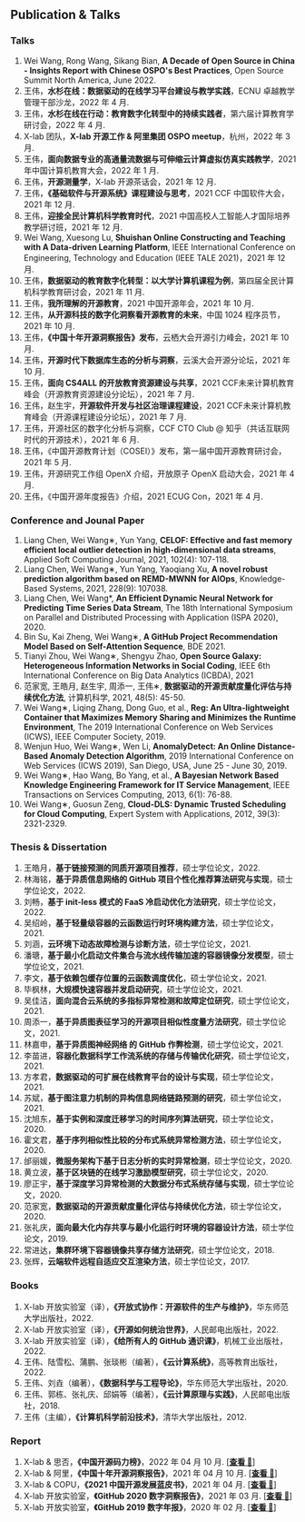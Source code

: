## Publication & Talks

### Talks

1. Wei Wang, Rong Wang, Sikang Bian, **A Decade of Open Source in China - Insights Report with Chinese OSPO's Best Practices**, Open Source Summit North America, June 2022.
2. 王伟，**水杉在线：数据驱动的在线学习平台建设与教学实践**，ECNU 卓越教学管理干部沙龙，2022 年 4 月.
3. 王伟，**水杉在线在行动：教育数字化转型中的持续实践者**，第六届计算教育学研讨会，2022 年 4 月.
4. X-lab 团队，**X-lab 开源工作 & 阿里集团 OSPO meetup**，杭州，2022 年 3 月.
5. 王伟，**面向数据专业的高通量流数据与可伸缩云计算虚拟仿真实践教学**，2021 年中国计算机教育大会，2022 年 1 月.
6. 王伟，**开源测量学**，X-lab 开源茶话会，2021 年 12 月.
7. 王伟，**《基础软件与开源系统》课程建设与思考**，2021 CCF 中国软件大会，2021 年 12 月.
8. 王伟，**迎接全民计算机科学教育时代**，2021 中国高校人工智能人才国际培养教学研讨班，2021 年 12 月.
9. Wei Wang, Xuesong Lu, **Shuishan Online Constructing and Teaching with A Data-driven Learning Platform**, IEEE International Conference on Engineering, Technology and Education (IEEE TALE 2021)，2021 年 12 月.
10. 王伟，**数据驱动的教育数字化转型：以大学计算机课程为例**，第四届全民计算机科学教育研讨会，2021 年 11 月.
11. 王伟，**我所理解的开源教育**，2021 中国开源年会，2021 年 10 月.
12. 王伟，**从开源科技的数字化洞察看开源教育的未来**，中国 1024 程序员节，2021 年 10 月.
13. 王伟，**《中国十年开源洞察报告》发布**，云栖大会开源引力峰会，2021 年 10 月.
14. 王伟，**开源时代下数据库生态的分析与洞察**，云溪大会开源分论坛，2021 年 10 月.
15. 王伟，**面向 CS4ALL 的开放教育资源建设与共享**，2021 CCF未来计算机教育峰会（开源教育资源建设分论坛），2021 年 7 月.
16. 王伟，赵生宇，**开源软件开发与社区治理课程建设**，2021 CCF未来计算机教育峰会（开源课程建设分论坛），2021 年 7 月.
17. 王伟，开源社区的数字化分析与洞察，CCF CTO Club @ 知乎（共话互联网时代的开源技术），2021 年 6 月.
18. 王伟，《中国开源教育计划（COSEI）》发布，第一届中国开源教育研讨会，2021 年 5 月.
19. 王伟，开源研究工作组 OpenX 介绍，开放原子 OpenX 启动大会，2021 年 4 月.
20. 王伟，《中国开源年度报告》介绍，2021 ECUG Con，2021 年 4 月.

### Conference and Jounal Paper

1.	Liang Chen, Wei Wang∗, Yun Yang, **CELOF: Effective and fast memory efficient local outlier detection in high-dimensional data streams**, Applied Soft Computing Journal, 2021, 102(4): 107-118.
2.	Liang Chen, Wei Wang∗, Yun Yang, Yaoqiang Xu, **A novel robust prediction algorithm based on REMD-MWNN for AIOps**, Knowledge-Based Systems, 2021, 228(9): 107038.
3.	Liang Chen, Wei Wang*, **An Efficient Dynamic Neural Network for Predicting Time Series Data Stream**, The 18th International Symposium on Parallel and Distributed Processing with Application (ISPA 2020), 2020.
4.	Bin Su, Kai Zheng, Wei Wang∗, **A GitHub Project Recommendation Model Based on Self-Attention Sequence**, BDE 2021.
5.	Tianyi Zhou, Wei Wang∗, Shengyu Zhao, **Open Source Galaxy: Heterogeneous Information Networks in Social Coding**, IEEE 6th International Conference on Big Data Analytics (ICBDA), 2021
6.	范家宽, 王皓月, 赵生宇, 周添一, 王伟∗, **数据驱动的开源贡献度量化评估与持续优化方法**, 计算机科学, 2021, 48(5): 45-50.
7.	Wei Wang∗, Liqing Zhang, Dong Guo, et al., **Reg: An Ultra-lightweight Container that Maximizes Memory Sharing and Minimizes the Runtime Environment**, The 2019 International Conference on Web Services (ICWS), IEEE Computer Society, 2019.
8.	Wenjun Huo, Wei Wang∗, Wen Li, **AnomalyDetect: An Online Distance-Based Anomaly Detection Algorithm**, 2019 International Conference on Web Services (ICWS 2019), San Diego, USA, June 25 - June 30, 2019.
9.	Wei Wang∗, Hao Wang, Bo Yang, et al., **A Bayesian Network Based Knowledge Engineering Framework for IT Service Management**, IEEE Transactions on Services Computing, 2013, 6(1): 76-88.
10.	Wei Wang∗, Guosun Zeng, **Cloud-DLS: Dynamic Trusted Scheduling for Cloud Computing**, Expert System with Applications, 2012, 39(3): 2321-2329.

### Thesis & Dissertation

1. 王皓月，**基于链接预测的同质开源项目推荐**，硕士学位论文，2022.
2. 林海铭，**基于异质信息网络的 GitHub 项目个性化推荐算法研究与实现**，硕士学位论文，2022.
3. 刘畅，**基于 init-less 模式的 FaaS 冷启动优化方法研究**，硕士学位论文，2022.
4. 吴绍岭，**基于轻量级容器的云函数运行时环境构建方法**，硕士学位论文，2021.
5. 刘涵，**云环境下动态故障检测与诊断方法**，硕士学位论文，2021.
6. 潘瑭，**基于最小化启动文件集合与流水线传输加速的容器镜像分发模型**，硕士学位论文，2021.
7. 李文，**基于依赖包缓存位置的云函数调度优化**，硕士学位论文，2021.
8. 毕枫林，**大规模快速容器并发启动研究**，硕士学位论文，2021.
9. 吴佳洁，**面向混合云系统的多指标异常检测和故障定位研究**，硕士学位论文，2021.
10. 周添一，**基于异质图表征学习的开源项目相似性度量方法研究**，硕士学位论文，2021.
11. 林嘉申，**基于异质图神经网络 的 GitHub 作弊检测**，硕士学位论文，2021.
12. 李苗进，**容器化数据科学工作流系统的存储与传输优化研究**，硕士学位论文，2021.
13. 方孝君，**数据驱动的可扩展在线教育平台的设计与实现**，硕士学位论文，2021.
14. 苏斌，**基于图注意力机制的异构信息网络链路预测的研究**，硕士学位论文，2021.
15. 沈旭东，**基于实例和深度迁移学习的时间序列算法研究**，硕士学位论文，2020.
16. 霍文君，**基于序列相似性比较的分布式系统异常检测方法**，硕士学位论文，2020.
17. 邰丽媛，**微服务架构下基于日志分析的实时异常检测**，硕士学位论文，2020.
18. 黄立波，**基于区块链的在线学习激励模型研究**，硕士学位论文，2020.
19. 廖正宇，**基于深度学习异常检测的大数据分布式系统存储与实现**，硕士学位论文，2020.
20. 范家宽，**数据驱动的开源贡献度量化评估与持续优化方法**，硕士学位论文，2020.
21. 张礼庆，**面向最大化内存共享与最小化运行时环境的容器设计方法**，硕士学位论文，2019.
22. 常进达，**集群环境下容器镜像共享存储方法研究**，硕士学位论文，2018.
23. 张辉，**云端软件远程自适应交互渲染方法**，硕士学位论文，2017.

### Books

1. X-lab 开放实验室（译），**《开放式协作：开源软件的生产与维护》**，华东师范大学出版社，2022.
2. X-lab 开放实验室（译），**《开源如何统治世界》**，人民邮电出版社，2022.
3. X-lab 开放实验室（译），**《给所有人的 GitHub 通识课》**，机械工业出版社，2022.
4. 王伟、陆雪松、蒲鹏、张琰彬（编著），**《云计算系统》**，高等教育出版社，2022.
5. 王伟、刘垚（编著），**《数据科学与工程导论》**，华东师范大学出版社，2020.
6. 王伟、郭栋、张礼庆、邱娟等（编著），**《云计算原理与实践》**，人民邮电出版社，2018.
7. 王伟（主编），**《计算机科学前沿技术》**，清华大学出版社，2012.

### Report

1. X-lab & 思否，**《中国开源码力榜》**，2022 年 04 月 10 月. [[**查看 📑**](https://opensource.win/ "查看")]
2. X-lab & 阿里，**《中国十年开源洞察报告》**，2021 年 04 月 10 月. [[**查看 📑**](https://developer.aliyun.com/article/795363 "查看")]
3. X-lab & COPU，**《2021 中国开源发展蓝皮书》**，2021 年 04 月. [[**查看 📑**](http://www.copu.org.cn/new/308 "查看")]
4. X-lab 开放实验室，**《GitHub 2020 数字洞察报告》**，2021 年 03 月. [[**查看 📑**](http://oss.x-lab.info/github-insight-report-2020.pdf "查看")]
5. X-lab 开放实验室，**《GitHub 2019 数字年报》**，2020 年 02 月. [[**查看 📑**](https://github.com/X-lab2017/github-analysis-report-2019 "查看")]
